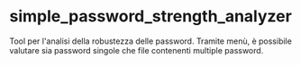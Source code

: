 # simple_password_strength_analyzer
Tool per l'analisi della robustezza delle password. Tramite menù, è possibile valutare sia password singole che file contenenti multiple password.
